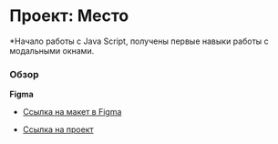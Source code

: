 # Проект: Место
*Начало работы с Java Script, получены первые навыки работы с модальными окнами.
### Обзор

**Figma**

* [Ссылка на макет в Figma](https://www.figma.com/file/2cn9N9jSkmxD84oJik7xL7/JavaScript.-Sprint-4?node-id=0%3A1)

* [Ссылка на проект](https://dmitriy9427.github.io/mesto/index.html )
